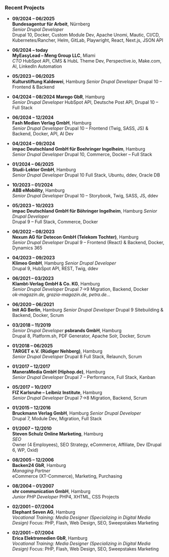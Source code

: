 ### Recent Projects

- **09/2024 – 06/2025**  
  **Bundesagentur für Arbeit**, Nürnberg  
  _Senior Drupal Developer_  
  Drupal 10, Docker, Custom Module Dev, Apache Unomi, Mautic, CI/CD, Kubernetes/Rancher, Helm, GitLab, Playwright, React, Next.js, JSON API

- **06/2024 – today**  
  **MyEasyLead – Meng Group LLC**, Miami  
  _CTO_
  HubSpot API, CMS & HubL Theme Dev, Perspective.io, Make.com, AI, LinkedIn Automation

- **05/2023 – 06/2025**  
  **Kulturstiftung Kaldewei**, Hamburg
  _Senior Drupal Developer_
  Drupal 10 – Frontend & Backend

- **04/2024 – 08/2024**
  **Marego GbR**, Hamburg  
  _Senior Drupal Developer_
  HubSpot API, Deutsche Post API, Drupal 10 – Full Stack

- **06/2024 – 12/2024**  
  **Fash Medien Verlag GmbH**, Hamburg  
  _Senior Drupal Developer_
  Drupal 10 – Frontend (Twig, SASS, JS) & Backend, Docker, API, AI Dev

- **04/2024 – 09/2024**  
  **impac Deutschland GmbH für Boehringer Ingelheim**, Hamburg  
  _Senior Drupal Developer_
  Drupal 10, Commerce, Docker – Full Stack

- **01/2024 – 06/2025**  
  **Studi-Lektor GmbH**, Hamburg  
  _Senior Drupal Developer_
  Drupal 10 Full Stack, Ubuntu, ddev, Oracle DB

- **10/2023 – 01/2024**  
  **ABB eMobility**, Hamburg  
  _Senior Drupal Developer_
  Drupal 10 – Storybook, Twig, SASS, JS, ddev

- **05/2023 – 10/2023**  
  **impac Deutschland GmbH für Böhringer Ingelheim**, Hamburg
  _Senior Drupal Developer_   
  Drupal 9 – Full Stack, Commerce, Docker

- **06/2022 – 08/2023**  
  **Nexum AG für Detecon GmbH (Telekom Tochter)**, Hamburg  
  _Senior Drupal Developer_
  Drupal 9 – Frontend (React) & Backend, Docker, Dynamics 365

- **04/2023 – 09/2023**  
  **Klimeo GmbH**, Hamburg
  _Senior Drupal Developer_  
  Drupal 9, HubSpot API, REST, Twig, ddev

- **06/2021 – 03/2023**  
  **Klambt-Verlag GmbH & Co. KG**, Hamburg  
  _Senior Drupal Developer_
  Drupal 7→9 Migration, Backend, Docker  
  _ok-magazin.de, grazia-magazin.de, petra.de..._

- **06/2020 – 06/2021**  
  **Init AG Berlin**, Hamburg
  _Senior Drupal Developer_
  Drupal 9 Sitebuilding & Backend, Docker, Scrum

- **03/2018 – 11/2019**  
  _Senior Drupal Developer_
  **psbrands GmbH**, Hamburg  
  Drupal 8, Platform.sh, PDF Generator, Apache Solr, Docker, Scrum

- **01/2018 – 06/2025**  
  **TARGET e.V. (Rüdiger Nehberg)**, Hamburg  
  _Senior Drupal Developer_
  Drupal 8 Full Stack, Relaunch, Scrum

- **01/2017 – 12/2017**  
  **ManeraMedia GmbH (Hiphop.de)**, Hamburg  
  _Senior Drupal Developer_
  Drupal 7 – Performance, Full Stack, Kanban

- **05/2017 – 10/2017**  
  **FIZ Karlsruhe – Leibniz Institute**, Hamburg  
  _Senior Drupal Developer_
  Drupal 7→8 Migration, Backend, Scrum

- **01/2015 – 12/2016**    
  **Bruckmann Verlag GmbH**, Hamburg
  _Senior Drupal Developer_  
  Drupal 7, Module Dev, Migration, Full Stack

- **01/2007 – 12/2010**  
  **Steven Schulz Online Marketing**, Hamburg  
  _SEO_  
  Owner (4 Employees), SEO Strategy, eCommerce, Affiliate, Dev (Drupal 6, WP, Oxid)

- **08/2005 – 12/2006**  
  **Backen24 GbR**, Hamburg  
  _Managing Partner_  
  eCommerce (XT-Commerce), Marketing, Purchasing

- **08/2004 – 01/2007**  
  **shr communication GmbH**, Hamburg  
  _Junior PHP Developer_
  PHP4, XHTML, CSS Projects

- **02/2001 – 07/2004**  
  **Elephant Seven AG**, Hamburg  
  _Vocational Training: Media Designer (Specializing in Digital Media Design)_
  Focus: PHP, Flash, Web Design, SEO, Sweepstakes Marketing  

- **02/2001 – 07/2004**  
  **Erica Elektromedien GbR**, Hamburg  
  _Vocational Training: Media Designer (Specializing in Digital Media Design)_
  Focus: PHP, Flash, Web Design, SEO, Sweepstakes Marketing  
